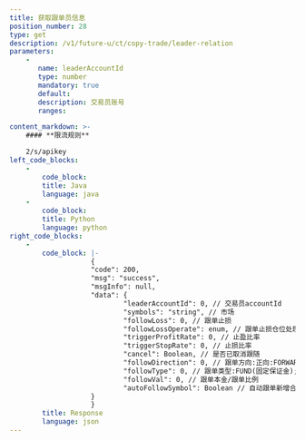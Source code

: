 ```yaml
---
title: 获取跟单员信息
position_number: 28
type: get
description: /v1/future-u/ct/copy-trade/leader-relation 	
parameters:
    -
       name: leaderAccountId
       type: number
       mandatory: true
       default:
       description: 交易员账号
       ranges:

content_markdown: >-
    #### **限流规则**

    2/s/apikey
left_code_blocks:
    -
        code_block:
        title: Java
        language: java
    -
        code_block:
        title: Python
        language: python
right_code_blocks:
    -
        code_block: |-
                    {
                    "code": 200,
                    "msg": "success",
                    "msgInfo": null,
                    "data": {
                            "leaderAccountId": 0, // 交易员accountId
                            "symbols": "string", // 市场
                            "followLoss": 0, // 跟单止损
                            "followLossOperate": enum, // 跟单止损仓位处理 MARKET_SELL,LEADER_CLOSE,MANUAL_PROCESS
                            "triggerProfitRate": 0, // 止盈比率
                            "triggerStopRate": 0, // 止损比率
                            "cancel": Boolean, // 是否已取消跟随
                            "followDirection": 0, // 跟单方向:正向:FORWARD;反向:REVERSE
                            "followType": 0, // 跟单类型:FUND(固定保证金);RATE(按倍率跟单);MARGIN_RATE(同比例跟单)
                            "followVal": 0, // 跟单本金/跟单比例
                            "autoFollowSymbol": Boolean // 自动跟单新增合约市场 true是 false否
                    }
                    }
        title: Response
        language: json
---
```

